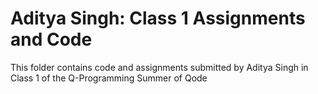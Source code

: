 # Aditya Singh: Class 1 Assignments and Code
This folder contains code and assignments submitted by Aditya Singh in Class 1 of the Q-Programming Summer of Qode